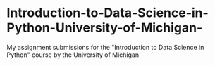 # Introduction-to-Data-Science-in-Python-University-of-Michigan-
My assignment submissions for the "Introduction to Data Science in Python" course by the University of Michigan
